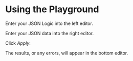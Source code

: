 ﻿# Using the Playground

Enter your JSON Logic into the left editor.

Enter your JSON data into the right editor.

Click _Apply_.

The results, or any errors, will appear in the bottom editor.